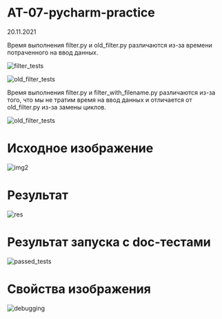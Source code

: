 # AT-07-pycharm-practice
20.11.2021

Время выполнения filter.py и old_filter.py различаются из-за времени потраченного на ввод данных.

![filter_tests](https://user-images.githubusercontent.com/83445935/143659798-c7380712-fc3d-46d5-b59c-633974b9f39b.png)

![old_filter_tests](https://user-images.githubusercontent.com/83445935/143659812-370b1ee8-0372-42e6-b170-0f88920c3c9e.png)

Время выполнения filter.py и filter_with_filename.py различаются из-за того, что мы не тратим время на ввод данных и отличается от old_filter.py из-за замены циклов.

![old_filter_tests](https://user-images.githubusercontent.com/83445935/143659877-724226d5-526f-4247-8c09-04d09be3a427.png)

# Исходное изображение
![img2](https://user-images.githubusercontent.com/83445935/143659972-a60f25cf-9d84-4ba3-bd8f-1add30a9b618.jpg)

# Результат
![res](https://user-images.githubusercontent.com/83445935/143659988-185d2fab-b8ca-48b6-887b-9b8a4739d8f7.jpg)

# Результат запуска с doc-тестами
![passed_tests](https://user-images.githubusercontent.com/83445935/143668933-c18bf8d3-8b04-4f42-aebc-818799dbcb7c.png)

# Свойства изображения
![debugging](https://user-images.githubusercontent.com/83445935/143668944-8e3de1e1-a3bc-4c4b-b824-362106fe15f2.png)
